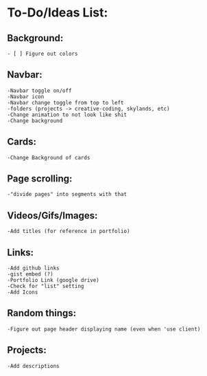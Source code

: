 # To-Do/Ideas List:

## Background:
    - [ ] Figure out colors   

## Navbar:
    -Navbar toggle on/off
    -Navbar icon
    -Navbar change toggle from top to left
    -folders (projects -> creative-coding, skylands, etc)
    -Change animation to not look like shit
    -Change background

## Cards:
    -Change Background of cards

## Page scrolling:
    -"divide pages" into segments with that

## Videos/Gifs/Images:
    -Add titles (for reference in portfolio)

## Links:
    -Add github links
    -gist embed (?)
    -Portfolio Link (google drive)
    -Check for "list" setting
    -Add Icons

## Random things:
    -Figure out page header displaying name (even when 'use client)

## Projects:
    -Add descriptions